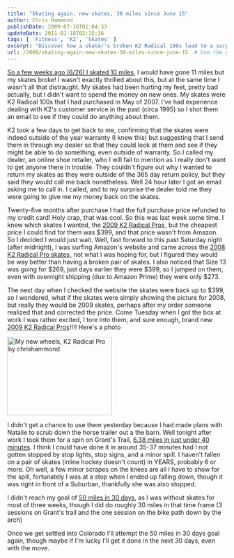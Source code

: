 ```yaml
---
title: "Skating again, new skates, 30 miles since June 15"
author: Chris Hammond
publishDate: 2009-07-16T01:04:33
updateDate: 2011-01-18T02:15:36
tags: [ 'Fitness', 'K2', 'Skates' ]
excerpt: "Discover how a skater's broken K2 Radical 100s lead to a surprising refund and an upgrade to 2009 Radical Pros at a great price on Amazon."
url: /2009/skating-again-new-skates-30-miles-since-june-15  # Use the generated URL with year
---
```

<p><a target="_blank" href="https://connect.garmin.com/activity/7650783">So a few weeks ago (6/26) I skated 10 miles,</a> I would have gone 11 miles but my skates broke! I wasn't exactly thrilled about this, but at the same time I wasn't all that distraught. My skates had been hurting my feet, pretty bad actually, but I didn't want to spend the money on new ones. My skates were K2 Radical 100s that I had purchased in May of 2007. I've had experience dealing with K2's customer service in the past (circa 1995) so I shot them an email to see if they could do anything about them.</p> <p>K2 took a few days to get back to me, confirming that the skates were indeed outside of the year warranty (I knew this) but suggesting that I send them in through my dealer so that they could look at them and see if they might be able to do something, even outside of warranty. So I called my dealer, an online shoe retailer, who I will fail to mention as I really don't want to get anyone there in trouble. They couldn't figure out why I wanted to return my skates as they were outside of the 365 day return policy, but they said they would call me back nonetheless. Well 24 hour later I got an email asking me to call in. I called, and to my surprise the dealer told me they were going to give me my money back on the skates.</p> <p>Twenty-five months after purchase I had the full purchase price refunded to my credit card! Holy crap, that was cool. So this was last week some time. I knew which skates I wanted, the <a href="https://www.amazon.com/gp/product/B002W6MXO6?ie=UTF8&amp;tag=chrishammondc-20&amp;linkCode=as2&amp;camp=1789&amp;creative=390957&amp;creativeASIN=B002W6MXO6">2009 K2 Radical Pros</a><img alt="" height="1" width="1" style="margin-top: 0px; margin-right: 0px; margin-bottom: 0px; margin-left: 0px;        border-width: 0px;border-style: none !important;" src="https://www.assoc-amazon.com/e/ir?t=chrishammondc-20&amp;l=as2&amp;o=1&amp;a=B001R6DP76" />, but the cheapest price I could find for them was $399, and that price wasn't from Amazon. So I decided I would just wait. Well, fast forward to this past Saturday night (after midnight), I was surfing Amazon's website and came across the <a href="https://www.amazon.com/gp/product/B002W6MXO6?ie=UTF8&amp;tag=chrishammondc-20&amp;linkCode=as2&amp;camp=1789&amp;creative=390957&amp;creativeASIN=B002W6MXO6">2008 K2 Radical Pro skates</a><img alt="" height="1" width="1" style="margin-top: 0px; margin-right: 0px; margin-bottom: 0px; margin-left: 0px;        border-width: 0px;border-style: none !important;" src="https://www.assoc-amazon.com/e/ir?t=chrishammondc-20&amp;l=as2&amp;o=1&amp;a=B001GAPRSS" />, not what I was hoping for, but I figured they would be way better than having a broken pair of skates. I also noticed that Size 13 was going for $269, just days earlier they were $399, so I jumped on them, even with overnight shipping (due to Amazon Prime) they were only $273.</p> <p>The next day when I checked the website the skates were back up to $399, so I wondered, what if the skates were simply showing the picture for 2008, but really they would be 2009 skates, perhaps after my order someone realized that and corrected the price. Come Tuesday when I got the box at work I was rather excited, I tore into them, and sure enough, brand new <a href="https://www.amazon.com/gp/product/B002W6MXO6?ie=UTF8&amp;tag=chrishammondc-20&amp;linkCode=as2&amp;camp=1789&amp;creative=390957&amp;creativeASIN=B002W6MXO6">2009 K2 Radical Pros</a><img alt="" height="1" width="1" style="margin-top: 0px; margin-right: 0px; margin-bottom: 0px; margin-left: 0px;        border-width: 0px;border-style: none !important;" src="https://www.assoc-amazon.com/e/ir?t=chrishammondc-20&amp;l=as2&amp;o=1&amp;a=B001R6DP76" />!!!! Here's a photo</p> <p><a href="https://www.flickr.com/photos/chammond/3720404779/"><img height="180" alt="My new wheels, K2 Radical Pro by chrishammond" width="240" src="https://farm4.static.flickr.com/3521/3720404779_e683a557c1_m.jpg" /></a></p> <p>I didn't get a chance to use them yesterday because I had made plans with Natalie to scrub down the horse trailer out a the barn. Well tonight after work I took them for a spin on Grant's Trail, <a target="_blank" href="https://connect.garmin.com/activity/8878231">6.38 miles in just under 40 minutes</a>. I think I could have done it in around 35-37 minutes had I not gotten stopped by stop lights, stop signs, and a minor spill. I haven't fallen on a pair of skates (inline hockey doesn't count) in YEARS, probably 6 or more. Oh well, a few minor scrapes on the knees are all I have to show for the spill, fortunately I was at a stop when I ended up falling down, though it was right in front of a Suburban, thankfully she was also stopped.</p> <p>I didn't reach my goal of <a target="_blank" href="https://www.chrishammond.com/blog/itemid/1776/50-miles-in-30-days">50 miles in 30 days</a>, as I was without skates for most of three weeks, though I did do roughly 30 miles in that time frame (3 sessions on Grant's trail and the one session on the bike path down by the arch)</p> <p>Once we get settled into Colorado I'll attempt the 50 miles in 30 days goal again, though maybe if I'm lucky I'll get it done in the next 30 days, even with the move.</p>

